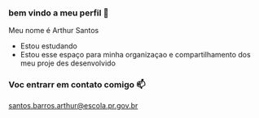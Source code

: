 ### bem vindo a meu perfil 💙

Meu nome  é  Arthur  Santos

- Estou estudando 
- Estou  esse espaço para minha  organizaçao e  compartilhamento dos meu proje des desenvolvido

### Voc  entrarr em contato comigo 📫

santos.barros.arthur@escola.pr.gov.br
